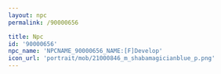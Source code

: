```yaml
---
layout: npc
permalink: /90000656

title: Npc
id: '90000656'
npc_name: 'NPCNAME_90000656_NAME:[F]Develop'
icon_url: 'portrait/mob/21000846_m_shabamagicianblue_p.png'
---
```

